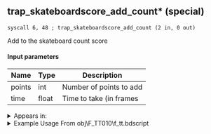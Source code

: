 ## trap_skateboardscore_add_count* (special)

`syscall 6, 48 ; trap_skateboardscore_add_count (2 in, 0 out)`

Add to the skateboard count score

#### Input parameters
| Name | Type | Description
|------|------|------------
| points   | int   | Number of points to add
| time   | float   | Time to take (in frames




<details>
	<summary>Appears in:</summary>
| filename | Entity (obj)
|----------|-------------
| obj\F_TT010\f_tt.bdscript       | ((F) Skateboard (TT))          
| obj\F_TT010_AL\f_tt.bdscript       | ((F) Skateboard (AL))          
| obj\F_TT010_CA\f_tt.bdscript       | ((F) Skateboard (CA))          
| obj\F_TT010_HE\f_tt.bdscript       | ((F) Skateboard (HE))          
| obj\F_TT010_NM\f_tt.bdscript       | ((F) Skateboard (NM))          
| obj\F_TT010_SORA\f_tt.bdscript       | ((F) Skateboard (SORA) (TT))          
| obj\F_TT010_TR\f_tt.bdscript       | ((F) Skateboard (TR))          
| obj\F_TT010_WI\f_tt.bdscript       | ((F) Skateboard (WI))          
| obj\N_EX650_TT_B_SKATE_RTN\n_ex.bdscript       | ((N) Villager (boy) (TT_B_SKATE) (RTN) (EX))          
| obj\N_EX670_TT_A_SKATE_RTN\n_ex.bdscript       | ((N) Villager (girl) (TT_A_SKATE) (RTN) (EX))          
| obj\N_EX680_TT_B_SKATE_RTN\n_ex.bdscript       | ((N) Villager (man) (TT_B_SKATE) (RTN) (EX))          
| obj\N_EX690_TT_A_SKATE_RTN\n_ex.bdscript       | ((N) Villager (woman) (TT_A_SKATE) (RTN) (EX))          
| obj\N_EX740_TT_SKATE_RTN\n_ex.bdscript       | ((N) Dove (TT) (SKATE) (RTN) (EX))          

</details>

<details>
	<summary>Example Usage From obj\F_TT010\f_tt.bdscript</summary>
```plaintext
L522:
 popToSp 0
 pushImm 20
 pushImmf 60
 syscall 6, 48 ; trap_skateboardscore_add_count (2 in, 0 out)
 pushImm 0
 pushImm 0
 sub 
 ipos 
 jz L555
 pushImm 64
 pushImm L556
 pushFromFSp 0
 gosub 4, L757
 drop 
 jmp L555
```
</details>

